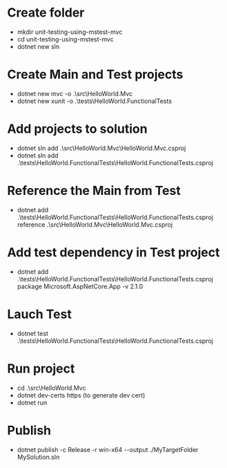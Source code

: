 # Create folder
- mkdir unit-testing-using-mstest-mvc
- cd unit-testing-using-mstest-mvc
- dotnet new sln

# Create Main and Test projects
- dotnet new mvc -o .\src\HelloWorld.Mvc
- dotnet new xunit -o .\tests\HelloWorld.FunctionalTests

# Add projects to solution
- dotnet sln add .\src\HelloWorld.Mvc\HelloWorld.Mvc.csproj
- dotnet sln add .\tests\HelloWorld.FunctionalTests\HelloWorld.FunctionalTests.csproj

# Reference the Main from Test
- dotnet add .\tests\HelloWorld.FunctionalTests\HelloWorld.FunctionalTests.csproj reference .\src\HelloWorld.Mvc\HelloWorld.Mvc.csproj

# Add test dependency in Test project
- dotnet add .\tests\HelloWorld.FunctionalTests\HelloWorld.FunctionalTests.csproj package Microsoft.AspNetCore.App -v 2.1.0

# Lauch Test
- dotnet test .\tests\HelloWorld.FunctionalTests\HelloWorld.FunctionalTests.csproj

# Run project
- cd .\src\HelloWorld.Mvc
- dotnet dev-certs https (to generate dev cert)
- dotnet run 

# Publish
- dotnet publish -c Release -r win-x64 --output ./MyTargetFolder MySolution.sln
